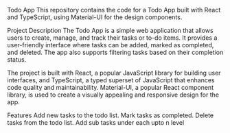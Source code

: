 Todo App
This repository contains the code for a Todo App built with React and TypeScript, using Material-UI for the design components.

Project Description
The Todo App is a simple web application that allows users to create, manage, and track their tasks or to-do items. It provides a user-friendly interface where tasks can be added, marked as completed, and deleted. The app also supports filtering tasks based on their completion status.

The project is built with React, a popular JavaScript library for building user interfaces, and TypeScript, a typed superset of JavaScript that enhances code quality and maintainability. Material-UI, a popular React component library, is used to create a visually appealing and responsive design for the app.

Features
Add new tasks to the todo list.
Mark tasks as completed.
Delete tasks from the todo list.
Add sub tasks under each upto n level

